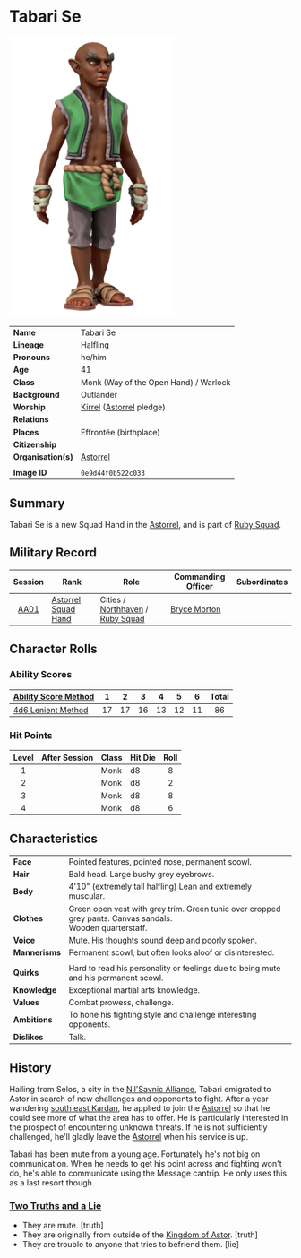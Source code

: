# Tabari Se

<img src="https://raw.githubusercontent.com/jesskelsall/astarus-images/main/characters/portraits/0e9d44f0b522c033.png" height="500" />

|||
| --- | --- |
| **Name** | Tabari Se | character.4
| **Lineage** | Halfling |
| **Pronouns** | he/him |
| **Age** | 41 |
| **Class** | Monk (Way of the Open Hand) / Warlock |
| **Background** | Outlander |
| **Worship** | [Kirrel](../gods/deities/kirrel.md) ([Astorrel](../organisations/government/astorrel/astorrel.md) pledge) |
| **Relations** | |
| **Places** | Effrontée (birthplace) |
| **Citizenship** | |
| **Organisation(s)** | [Astorrel](../organisations/government/astorrel/astorrel.md) |
|||
| **Image ID** | `0e9d44f0b522c033` |

## Summary

Tabari Se is a new Squad Hand in the [Astorrel](../organisations/government/astorrel/astorrel.md), and is part of [Ruby Squad](../organisations/government/astorrel/squads/ruby-squad.md).

## Military Record

| Session | Rank | Role | Commanding Officer | Subordinates |
|:---:| --- | --- | --- | --- |
| [AA01](../sessions/AA01.md) | [Astorrel Squad Hand](../organisations/government/astorrel/ranks/astorrel-squad-hand.md) | Cities / [Northhaven](../places/cities/northhaven.md) / [Ruby Squad](../organisations/government/astorrel/squads/ruby-squad.md) | [Bryce Morton](bryce-morton.md) ||

## Character Rolls

### Ability Scores

| [Ability Score Method](../mechanics/ability-score-method/ability-score-method.md) | 1 | 2 | 3 | 4 | 5 | 6 | Total |
| --- |:---:|:---:|:---:|:---:|:---:|:---:|:---:|
| [4d6 Lenient Method](../mechanics/ability-score-method/4d6-lenient-method.md) | 17 | 17 | 16 | 13 | 12 | 11 | 86 |

### Hit Points

| Level | After Session | Class | Hit Die | Roll |
|:---:|:---:| --- | --- |:---:|
| 1 || Monk | d8 | 8 |
| 2 || Monk | d8 | 2 |
| 3 || Monk | d8 | 8 |
| 4 || Monk | d8 | 6 |

## Characteristics

| | |
| --- | --- |
| **Face** | Pointed features, pointed nose, permanent scowl. | characteristics.2
| **Hair** | Bald head. Large bushy grey eyebrows. |
| **Body** | 4'10" (extremely tall halfling) Lean and extremely muscular. |
| **Clothes** | Green open vest with grey trim. Green tunic over cropped grey pants. Canvas sandals.<br>Wooden quarterstaff. |
| **Voice** | Mute. His thoughts sound deep and poorly spoken. |
| **Mannerisms** | Permanent scowl, but often looks aloof or disinterested. |
| | |
| **Quirks** | Hard to read his personality or feelings due to being mute and his permanent scowl. |
| **Knowledge** | Exceptional martial arts knowledge. |
| **Values** | Combat prowess, challenge. |
| **Ambitions** | To hone his fighting style and challenge interesting opponents. |
| **Dislikes** | Talk. |

## History

Hailing from Selos, a city in the [Nil'Savnic Alliance](../civilisations/nilsavnic-alliance/nilsavnic-alliance.md), Tabari emigrated to Astor in search of new challenges and opponents to fight. After a year wandering [south east Kardan](../places/regions/south-east-kardan.md), he applied to join the [Astorrel](../organisations/government/astorrel/astorrel.md) so that he could see more of what the area has to offer. He is particularly interested in the prospect of encountering unknown threats. If he is not sufficiently challenged, he'll gladly leave the [Astorrel](../organisations/government/astorrel/astorrel.md) when his service is up.

Tabari has been mute from a young age. Fortunately he's not big on communication. When he needs to get his point across and fighting won't do, he's able to communicate using the Message cantrip. He only uses this as a last resort though.

### [Two Truths and a Lie](../mechanics/roleplay/two-truths-and-a-lie.md)

- They are mute. [truth]
- They are originally from outside of the [Kingdom of Astor](../civilisations/kingdom-of-astor/kingdom-of-astor.md). [truth]
- They are trouble to anyone that tries to befriend them. [lie]
